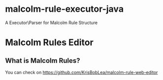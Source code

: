 # malcolm-rule-executor-java
A Executor\Parser for Malcolm Rule Structure
# Malcolm Rules Editor

## What is Malcolm Rules?
You can check on https://github.com/KrisBobLea/malcolm-rule-web-editor
